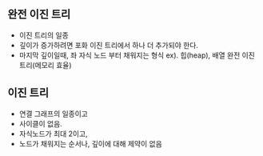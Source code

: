 ## 완전 이진 트리
* 이진 트리의 일종
* 깊이가 증가하려면 포화 이진 트리에서 하나 더 추가되야 한다.
* 마지막 깊이일때, 좌 자식 노드 부터 채워지는 형식
ex). 힙(heap), 배열 완전 이진트리(메모리 효율)

## 이진 트리
* 연결 그래프의 일종이고
* 사이클이 없음.
* 자식노드가 최대 2이고,
* 노드가 채워지는 순서나, 깊이에 대해 제약이 없음
